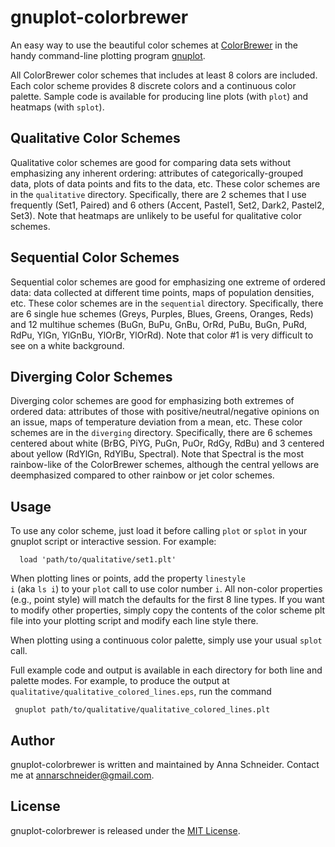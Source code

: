 gnuplot-colorbrewer
===================

An easy way to use the beautiful color schemes at [ColorBrewer](http://colorbrewer2.org/) in the handy command-line plotting program [gnuplot](http://www.gnuplot.info/). 

All ColorBrewer color schemes that includes at least 8 colors are included. Each color scheme provides 8 discrete colors and a continuous color palette. Sample code is available for producing line plots (with <code>plot</code>) and heatmaps (with <code>splot</code>).


Qualitative Color Schemes
-------------------------

Qualitative color schemes are good for comparing data sets without emphasizing any inherent ordering: attributes of categorically-grouped data, plots of data points and fits to the data, etc. These color schemes are in the <code>qualitative</code> directory. Specifically, there are 2 schemes that I use frequently (Set1, Paired) and 6 others (Accent, Pastel1, Set2, Dark2, Pastel2, Set3). Note that heatmaps are unlikely to be useful for qualitative color schemes.

Sequential Color Schemes
-------------------------

Sequential color schemes are good for emphasizing one extreme of ordered data: data collected at different time points, maps of population densities, etc. These color schemes are in the <code>sequential</code> directory. Specifically, there are 6 single hue schemes (Greys, Purples, Blues, Greens, Oranges, Reds) and 12 multihue schemes (BuGn, BuPu, GnBu, OrRd, PuBu, BuGn, PuRd, RdPu, YlGn, YlGnBu, YlOrBr, YlOrRd). Note that color #1 is very difficult to see on a white background.

Diverging Color Schemes
-------------------------

Diverging color schemes are good for emphasizing both extremes of ordered data: attributes of those with positive/neutral/negative opinions on an issue, maps of temperature deviation from a mean, etc. These color schemes are in the <code>diverging</code> directory. Specifically, there are 6 schemes centered about white (BrBG, PiYG, PuGn, PuOr, RdGy, RdBu) and 3 centered about yellow (RdYlGn, RdYlBu, Spectral). Note that Spectral is the most rainbow-like of the ColorBrewer schemes, although the central yellows are deemphasized compared to other rainbow or jet color schemes.

Usage
-----

To use any color scheme, just load it before calling <code>plot</code> or <code>splot</code> in your gnuplot script or interactive session. For example:

      load 'path/to/qualitative/set1.plt'

When plotting lines or points, add the property <code>linestyle i</code> (aka <code>ls i</code>) to your <code>plot</code> call to use color number <code>i</code>. All non-color properties (e.g., point style) will match the defaults for the first 8 line types. If you want to modify other properties, simply copy the contents of the color scheme plt file into your plotting script and modify each line style there.

When plotting using a continuous color palette, simply use your usual <code>splot</code> call.

Full example code and output is available in each directory for both line and palette modes. For example, to produce the output at <code>qualitative/qualitative_colored_lines.eps</code>, run the command

     gnuplot path/to/qualitative/qualitative_colored_lines.plt

Author
------

gnuplot-colorbrewer is written and maintained by Anna Schneider. Contact me at [annarschneider@gmail.com](mailto:annarschneider+github@gmail.com).

License
-------

gnuplot-colorbrewer is released under the [MIT License](http://opensource.org/licenses/MIT).